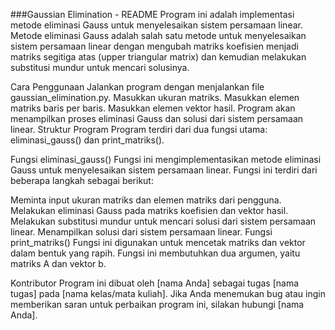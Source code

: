 ###Gaussian Elimination - README
Program ini adalah implementasi metode eliminasi Gauss untuk menyelesaikan sistem persamaan linear. Metode eliminasi Gauss adalah salah satu metode untuk menyelesaikan sistem persamaan linear dengan mengubah matriks koefisien menjadi matriks segitiga atas (upper triangular matrix) dan kemudian melakukan substitusi mundur untuk mencari solusinya.

Cara Penggunaan
Jalankan program dengan menjalankan file gaussian_elimination.py.
Masukkan ukuran matriks.
Masukkan elemen matriks baris per baris.
Masukkan elemen vektor hasil.
Program akan menampilkan proses eliminasi Gauss dan solusi dari sistem persamaan linear.
Struktur Program
Program terdiri dari dua fungsi utama: eliminasi_gauss() dan print_matriks().

Fungsi eliminasi_gauss()
Fungsi ini mengimplementasikan metode eliminasi Gauss untuk menyelesaikan sistem persamaan linear. Fungsi ini terdiri dari beberapa langkah sebagai berikut:

Meminta input ukuran matriks dan elemen matriks dari pengguna.
Melakukan eliminasi Gauss pada matriks koefisien dan vektor hasil.
Melakukan substitusi mundur untuk mencari solusi dari sistem persamaan linear.
Menampilkan solusi dari sistem persamaan linear.
Fungsi print_matriks()
Fungsi ini digunakan untuk mencetak matriks dan vektor dalam bentuk yang rapih. Fungsi ini membutuhkan dua argumen, yaitu matriks A dan vektor b.

Kontributor
Program ini dibuat oleh [nama Anda] sebagai tugas [nama tugas] pada [nama kelas/mata kuliah]. Jika Anda menemukan bug atau ingin memberikan saran untuk perbaikan program ini, silakan hubungi [nama Anda].
